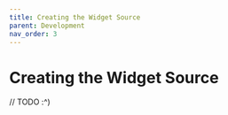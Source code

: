 ```yaml
---
title: Creating the Widget Source
parent: Development
nav_order: 3
---
```


# Creating the Widget Source

// TODO :^)

<!-- Pad out the page a bit -->
<br>
<br>
<br>
<br>
<br>
<br>
<br>
<br>
<br>
<br>
<br>
<br>